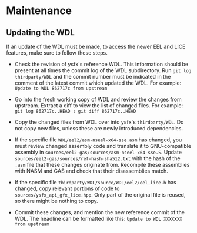 # Maintenance

## Updating the WDL

If an update of the WDL must be made, to access the newer EEL and LICE features,
make sure to follow these steps.

- Check the revision of ysfx's reference WDL. This information should be present
  at all times the commit log of the WDL subdirectory.
  Run `git log thirdparty/WDL` and the commit number must be indicated in the
  comment of the latest commit which updated the WDL.
  For example: `Update to WDL 862717c from upstream`

- Go into the fresh working copy of WDL and review the changes from upstream.
  Extract a diff to view the list of changed files.
  For example: `git log 862717c..HEAD ; git diff 862717c..HEAD`

- Copy the changed files from WDL over into ysfx's `thirdparty/WDL`.
  Do not copy new files, unless these are newly introduced dependencies.

- If the specific file `WDL/eel2/asm-nseel-x64-sse.asm` has changed, you must
  review changed assembly code and translate it to GNU-compatible assembly
  in `sources/eel2-gas/sources/asm-nseel-x64-sse.S`.
  Update `sources/eel2-gas/sources/ref-hash-sha512.txt` with the hash of the
  `.asm` file that these changes originate from.
  Recompile these assemblies with NASM and GAS and check that their
  disassemblies match.

- If the specific file `thirdparty/WDL/source/WDL/eel2/eel_lice.h` has changed,
  copy relevant portions of code to `sources/ysfx_api_gfx_lice.hpp`.
  Only part of the original file is reused, so there might be nothing to copy.

- Commit these changes, and mention the new reference commit of the WDL.
  The headline can be formatted like this:
  `Update to WDL XXXXXXX from upstream`
